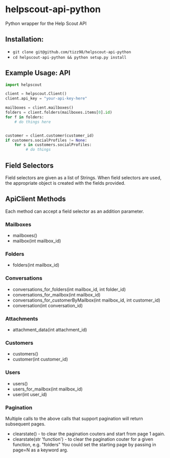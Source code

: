 helpscout-api-python
====================

Python wrapper for the Help Scout API 

## Installation:
- `git clone git@github.com/tizz98/helpscout-api-python`
- `cd helpscout-api-python && python setup.py install`

Example Usage: API
---------------------

```python
import helpscout

client = helpscout.Client()
client.api_key = "your-api-key-here"

mailboxes = client.mailboxes()
folders = client.folders(mailboxes.items[0].id)
for f in folders:
    # do things here


customer = client.customer(customer_id)
if customers.socialProfiles != None:
    for s in customers.socialProfiles:
         # do things

```


Field Selectors
---------------------
Field selectors are given as a list of Strings. When field selectors are used, the appropriate object is created with the fields provided.

ApiClient Methods
--------------------
Each method can accept a field selector as an addition parameter.

### Mailboxes
* mailboxes()
* mailbox(int mailbox_id)

### Folders
* folders(int mailbox_id)

### Conversations
* conversations_for_folders(int mailbox_id, int folder_id)
* conversations_for_mailbox(int mailbox_id)
* conversations_for_customerByMailbox(int mailbox_id, int customer_id)
* conversation(int conversation_id)

### Attachments
* attachment_data(int attachment_id)

### Customers
* customers()
* customer(int customer_id)

### Users
* users()
* users_for_mailbox(int mailbox_id)
* user(int user_id)

### Pagination
Multiple calls to the above calls that support pagination will return subsequent pages.  
* clearstate() - to clear the pagination couters and start from page 1 again.
* clearstate(str 'function') - to clear the pagination couter for a given function, e.g. "folders"
You could set the starting page by passing in page=N as a keyword arg.

